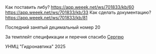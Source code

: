 ﻿Как поставить либу?
https://app.weeek.net/ws/701833/kb/60
https://app.weeek.net/ws/701833/kb/33
Как сделать документацию?
https://app.weeek.net/ws/701833/kb/81

Последний занятый децимальный номер 20

За темплейт спецификации и перечня спасибо <a href="https://github.com/SergeyLadanov">Сергею</a>

УНМЦ "Гидронавтика" 2025
